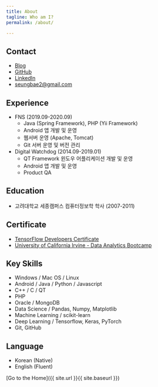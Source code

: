 ```yaml
---
title: About
tagline: Who am I?
permalink: /about/

---
```


## Contact

+ [Blog](https://seungbae2.github.io)
+ [GitHub](https://github.com/seungbae2)
+ [LinkedIn](https://www.linkedin.com/in/sungbae-lee-325919173/)
+ <seungbae2@gmail.com>

## Experience

+ FNS (2019.09-2020.09)
  + Java (Spring Framework), PHP (Yii Framework)
  + Android 앱 개발 및 운영
  + 웹서버 운영 (Apache, Tomcat)
  + Git 서버 운영 및 버전 관리
+ Digital Watchdog (2014.09-2019.01)
  + QT Framework 윈도우 어플리케이션 개발 및 운영
  + Android 앱 개발 및 운영
  + Product QA

## Education

- 고려대학교 세종캠퍼스 컴퓨터정보학 학사 (2007-2011)


## Certificate

+ [TensorFlow Developers Certificate](https://www.credential.net/d9517936-ba71-4b8f-9410-7bbe54d1d5e0#gs.x35axw)
+ [University of California Irvine - Data Analytics Bootcamp](https://www.youracclaim.com/users/sungbae-lee/badges)

## Key Skills

+ Windows / Mac OS / Linux
+ Android / Java / Python / Javascript
+ C++ / C / QT
+ PHP
+ Oracle / MongoDB
+ Data Science / Pandas, Numpy, Matplotlib
+ Machine Learning / scikit-learn
+ Deep Learning / Tensorflow, Keras, PyTorch
+ Git, GitHub

## Language

+ Korean (Native)
+ English (Fluent)

[Go to the Home]({{ site.url }}{{ site.baseurl }})

